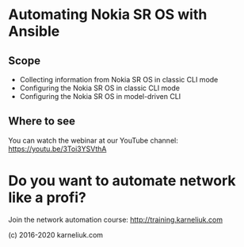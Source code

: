 # Automating Nokia SR OS with Ansible

## Scope
- Collecting information from Nokia SR OS in classic CLI mode
- Configuring the Nokia SR OS in classic CLI mode
- Configuring the Nokia SR OS in model-driven CLI

## Where to see
You can watch the webinar at our YouTube channel: https://youtu.be/3Toi3YSVthA

# Do you want to automate network like a profi?
Join the network automation course: http://training.karneliuk.com

(c) 2016-2020 karneliuk.com

